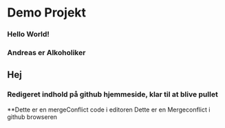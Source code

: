 # Demo Projekt


### Hello World!

### **Andreas er Alkoholiker**


## Hej

### Redigeret indhold på github hjemmeside, klar til at blive pullet
**Dette er en mergeConflict code i editoren
Dette er en Mergeconflict i github browseren
